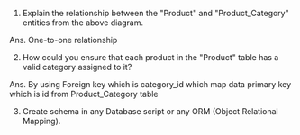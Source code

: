 1. Explain the relationship between the "Product" and "Product_Category" entities from the above diagram.

Ans. One-to-one relationship

2. How could you ensure that each product in the "Product" table has a valid category assigned to it?

Ans. By using Foreign key which is category_id which map data primary key which is id from Product_Category table 

3. Create schema in any Database script or any ORM (Object Relational Mapping).
